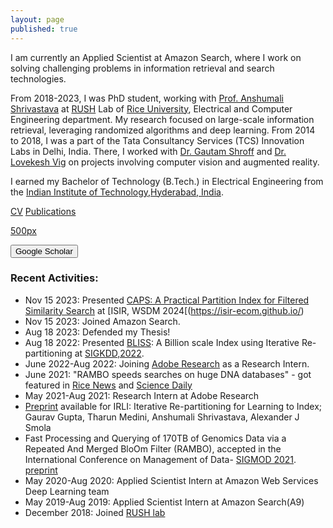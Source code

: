 ```yaml
---
layout: page
published: true
---
```



I am currently an Applied Scientist at Amazon Search, where I work on solving challenging problems in information retrieval and search technologies.

From 2018-2023, I was PhD student, working with [Prof. Anshumali Shrivastava](https://www.cs.rice.edu/~as143/) at [RUSH](http://rushlab.blogs.rice.edu/about/team/) Lab of [Rice University](https://eceweb.rice.edu/), Electrical and Computer Engineering department. My research focused on large-scale information retrieval, leveraging randomized algorithms and deep learning.
From 2014 to 2018, I was a part of the Tata Consultancy Services (TCS) Innovation Labs in Delhi, India. There, I worked with [Dr. Gautam Shroff](https://www.linkedin.com/in/gautam-shroff-066901/) and [Dr. Lovekesh Vig](https://sites.google.com/site/lovekeshhome/) on projects involving computer vision and augmented reality. 

I earned my Bachelor of Technology (B.Tech.) in Electrical Engineering from the [Indian Institute of Technology,Hyderabad, India](http://www.iith.ac.in). 

[CV](https://gaurav16gupta.github.io/CV_GauravGupta.pdf)
[Publications](https://gaurav16gupta.github.io/publications/)

[500px](https://500px.com/gaurav16gupta)

<form action="https://scholar.google.co.in/citations?user=OguKfJIAAAAJ&hl=en">
    <input type="submit" value="Google Scholar" width="100" height="20" />
</form>

### Recent Activities:
* Nov 15 2023: Presented [CAPS: A Practical Partition Index for Filtered Similarity Search](https://arxiv.org/abs/2308.15014) at [ISIR, WSDM 2024[(https://isir-ecom.github.io/)
* Nov 15 2023: Joined Amazon Search.
* Aug 18 2023: Defended my Thesis!
* Aug 18 2022: Presented [BLISS](https://dl.acm.org/doi/abs/10.1145/3534678.3539414): A Billion scale Index using Iterative Re-partitioning at [SIGKDD,2022](https://kdd.org/kdd2022/).
* June 2022-Aug 2022: Joining [Adobe Research](https://research.adobe.com/) as a Research Intern.
* June 2021: "RAMBO speeds searches on huge DNA databases" - got featured in [Rice News](http://news.rice.edu/2021/06/28/rambo-speeds-searches-on-huge-dna-databases-2/) and [Science Daily](https://www.sciencedaily.com/releases/2021/06/210628152920.htm)
* May 2021-Aug 2021: Research Intern at Adobe Research
* [Preprint](https://arxiv.org/abs/2103.09944) available for IRLI: Iterative Re-partitioning for Learning to Index; Gaurav Gupta, Tharun Medini, Anshumali Shrivastava, Alexander J Smola
* Fast Processing and Querying of 170TB of Genomics Data via a Repeated And Merged BloOm Filter (RAMBO), accepted in the International Conference on Management of Data- [SIGMOD 2021](https://2021.sigmod.org/). [preprint](https://gaurav16gupta.github.io/papers/RAMBO_SIGMOD2021.pdf)
* May 2020-Aug 2020: Applied Scientist Intern at Amazon Web Services Deep Learning team
* May 2019-Aug 2019: Applied Scientist Intern at Amazon Search(A9)
* December 2018: Joined [RUSH lab](http://rushlab.blogs.rice.edu/)

